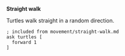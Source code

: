**Straight walk**

Turtles walk straight in a random direction.

``` - Turtle movement
; included from movement/straight-walk.md
ask turtles [
  forward 1
]
```